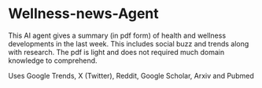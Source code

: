 # Wellness-news-Agent
This AI agent gives a summary (in pdf form) of health and wellness developments in the last week. This includes social buzz and trends along with research. The pdf is light and does not required much domain knowledge to comprehend.

Uses Google Trends, X (Twitter), Reddit, Google Scholar, Arxiv and Pubmed